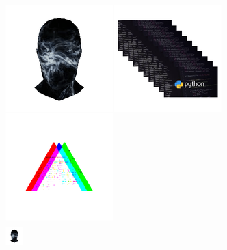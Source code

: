 ![Animated Preview](https://raw.githubusercontent.com/sahansharma/sahansharma/main/assets/3dgifmaker36787.gif)
![Animated Preview](https://raw.githubusercontent.com/sahansharma/sahansharma/main/assets/python.gif)
![Animated Preview](https://raw.githubusercontent.com/sahansharma/sahansharma/main/assets/anypira.gif)


<img src="https://raw.githubusercontent.com/sahansharma/sahansharma/main/assets/3dgifmaker36787.gif" width="40" height="40" />
